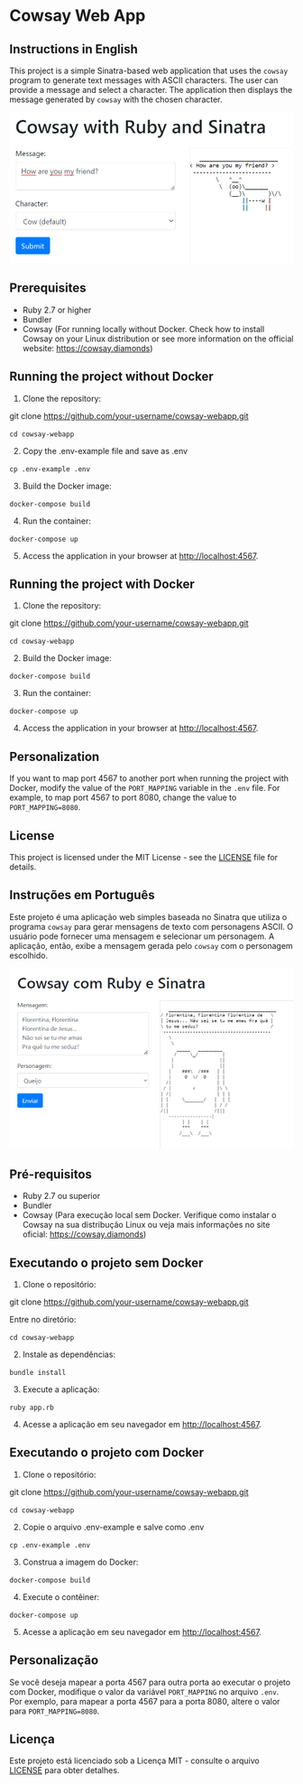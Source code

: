 # Cowsay Web App

## Instructions in English

This project is a simple Sinatra-based web application that uses the `cowsay` program to generate text messages with ASCII characters. The user can provide a message and select a character. The application then displays the message generated by `cowsay` with the chosen character.

![Application screenshot](images/reademe-en.png)

## Prerequisites

- Ruby 2.7 or higher
- Bundler
- Cowsay (For running locally without Docker. Check how to install Cowsay on your Linux distribution or see more information on the official website: https://cowsay.diamonds)

## Running the project without Docker

1. Clone the repository:

git clone https://github.com/your-username/cowsay-webapp.git

``cd cowsay-webapp``

2. Copy the .env-example file and save as .env

``cp .env-example .env``
 
3. Build the Docker image:

``docker-compose build``

4. Run the container:

``docker-compose up``

5. Access the application in your browser at [http://localhost:4567](http://localhost:4567). 

## Running the project with Docker

1. Clone the repository:

git clone https://github.com/your-username/cowsay-webapp.git

``cd cowsay-webapp``

 
2. Build the Docker image:

``docker-compose build``

3. Run the container:

``docker-compose up``

4. Access the application in your browser at [http://localhost:4567](http://localhost:4567).

## Personalization

If you want to map port 4567 to another port when running the project with Docker, modify the value of the `PORT_MAPPING` variable in the `.env` file. For example, to map port 4567 to port 8080, change the value to `PORT_MAPPING=8080`.

## License

This project is licensed under the MIT License - see the [LICENSE](LICENSE) file for details.

## Instruções em Português

Este projeto é uma aplicação web simples baseada no Sinatra que utiliza o programa `cowsay` para gerar mensagens de texto com personagens ASCII. O usuário pode fornecer uma mensagem e selecionar um personagem. A aplicação, então, exibe a mensagem gerada pelo `cowsay` com o personagem escolhido.

![Captura de tela da aplicação](images/readme-pt.png)

## Pré-requisitos

- Ruby 2.7 ou superior
- Bundler
- Cowsay (Para execução local sem Docker. Verifique como instalar o Cowsay na sua distribução Linux ou veja mais informações no site oficial: https://cowsay.diamonds)

## Executando o projeto sem Docker

1. Clone o repositório:

git clone https://github.com/your-username/cowsay-webapp.git 

Entre no diretório:

``cd cowsay-webapp``

2. Instale as dependências: 

``bundle install`` 

3. Execute a aplicação: 

``ruby app.rb`` 


4. Acesse a aplicação em seu navegador em [http://localhost:4567](http://localhost:4567). 


## Executando o projeto com Docker 

1. Clone o repositório: 

git clone https://github.com/your-username/cowsay-webapp.git 

``cd cowsay-webapp`` 

2. Copie o arquivo .env-example e salve como .env 

``cp .env-example .env``
 
3. Construa a imagem do Docker: 

``docker-compose build`` 

4. Execute o contêiner: 

``docker-compose up`` 

5. Acesse a aplicação em seu navegador em [http://localhost:4567](http://localhost:4567). 

## Personalização 

Se você deseja mapear a porta 4567 para outra porta ao executar o projeto com Docker, modifique o valor da variável `PORT_MAPPING` no arquivo `.env`. Por exemplo, para mapear a porta 4567 para a porta 8080, altere o valor para `PORT_MAPPING=8080`.

## Licença

Este projeto está licenciado sob a Licença MIT - consulte o arquivo [LICENSE](LICENSE) para obter detalhes.

